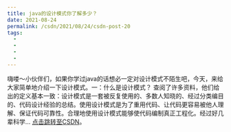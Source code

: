 ```yaml
---
title: java的设计模式你了解多少？
date: 2021-08-24
permalink: /csdn/2021/08/24/csdn-post-20
tags:
  - 
  - 
  - 
  - 
---
```


嗨喽～小伙伴们，如果你学过java的话想必一定对设计模式不陌生吧，今天，来给大家简单地介绍一下设计模式。一：什么是设计模式？        查阅了许多资料，他们给出的定义基本一致：设计模式是一套被反复使用的、多数人知晓的、经过分类编目的、代码设计经验的总结。使用设计模式是为了重用代码、让代码更容易被他人理解、保证代码可靠性。合理地使用设计模式能够使代码编制真正工程化。经过好几辈科学... [点击跳转至CSDN](https://blog.csdn.net/sixibiheye/article/details/119899788)。